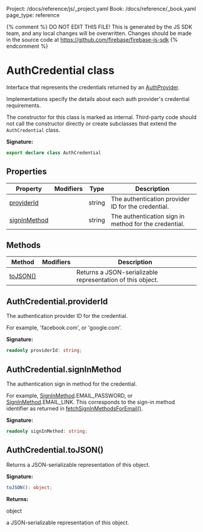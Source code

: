 Project: /docs/reference/js/_project.yaml
Book: /docs/reference/_book.yaml
page_type: reference

{% comment %}
DO NOT EDIT THIS FILE!
This is generated by the JS SDK team, and any local changes will be
overwritten. Changes should be made in the source code at
https://github.com/firebase/firebase-js-sdk
{% endcomment %}

# AuthCredential class
Interface that represents the credentials returned by an [AuthProvider](./auth.authprovider.md#authprovider_interface)<!-- -->.

Implementations specify the details about each auth provider's credential requirements.

The constructor for this class is marked as internal. Third-party code should not call the constructor directly or create subclasses that extend the `AuthCredential` class.

<b>Signature:</b>

```typescript
export declare class AuthCredential 
```

## Properties

|  Property | Modifiers | Type | Description |
|  --- | --- | --- | --- |
|  [providerId](./auth.authcredential.md#authcredentialproviderid) |  | string | The authentication provider ID for the credential. |
|  [signInMethod](./auth.authcredential.md#authcredentialsigninmethod) |  | string | The authentication sign in method for the credential. |

## Methods

|  Method | Modifiers | Description |
|  --- | --- | --- |
|  [toJSON()](./auth.authcredential.md#authcredentialtojson) |  | Returns a JSON-serializable representation of this object. |

## AuthCredential.providerId

The authentication provider ID for the credential.

For example, 'facebook.com', or 'google.com'.

<b>Signature:</b>

```typescript
readonly providerId: string;
```

## AuthCredential.signInMethod

The authentication sign in method for the credential.

For example, [SignInMethod](./auth.md#signinmethod)<!-- -->.EMAIL\_PASSWORD, or [SignInMethod](./auth.md#signinmethod)<!-- -->.EMAIL\_LINK. This corresponds to the sign-in method identifier as returned in [fetchSignInMethodsForEmail()](./auth.md#fetchsigninmethodsforemail)<!-- -->.

<b>Signature:</b>

```typescript
readonly signInMethod: string;
```

## AuthCredential.toJSON()

Returns a JSON-serializable representation of this object.

<b>Signature:</b>

```typescript
toJSON(): object;
```
<b>Returns:</b>

object

a JSON-serializable representation of this object.


